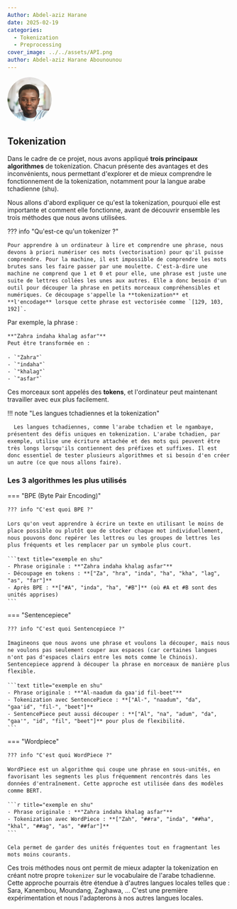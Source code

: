 ```yaml
---
Author: Abdel-aziz Harane
date: 2025-02-19
categories:
  - Tokenization
  - Preprocessing
cover_image: ../../assets/API.png
author: Abdel-aziz Harane Abounounou
---
```


<img src="../../assets/AbdelH.png" alt="Author Image" style="border-radius: 50%; width: 100px; height: 100px;">

## Tokenization

Dans le cadre de ce projet, nous avons appliqué **trois principaux algorithmes** de tokenization.
Chacun présente des avantages et des inconvénients, nous permettant d'explorer et de mieux comprendre le fonctionnement de la tokenization, notamment pour la langue arabe tchadienne (shu).

<!-- more -->

Nous allons d'abord expliquer ce qu'est la tokenization, pourquoi elle est importante et comment elle fonctionne, avant de découvrir ensemble les trois méthodes que nous avons utilisées.

??? info "Qu'est-ce qu'un tokenizer ?"

    Pour apprendre à un ordinateur à lire et comprendre une phrase, nous devons à priori numériser ces mots (vectorisation) pour qu'il puisse comprendre. Pour la machine, il est impossible de comprendre les mots brutes sans les faire passer par une moulette. C'est-à-dire une machine ne comprend que 1 et 0 et pour elle, une phrase est juste une suite de lettres collées les unes aux autres. Elle a donc besoin d'un outil pour découper la phrase en petits morceaux compréhensibles et numériques. Ce découpage s'appelle la **tokenization** et **l'encodage** lorsque cette phrase est vectorisée comme `[129, 103, 192]`.

Par exemple, la phrase :

```text title="une phrase en shu"
**"Zahra indaha khalag asfar"**
Peut être transformée en :

- `"Zahra"`
- `"indaha"`
- `"khalag"`
- `"asfar"`
```

Ces morceaux sont appelés des **tokens**, et l'ordinateur peut maintenant travailler avec eux plus facilement.

!!! note "Les langues tchadiennes et la tokenization"

      Les langues tchadiennes, comme l'arabe tchadien et le ngambaye, présentent des défis uniques en tokenization. L'arabe tchadien, par exemple, utilise une écriture attachée et des mots qui peuvent être très longs lorsqu'ils contiennent des préfixes et suffixes. Il est donc essentiel de tester plusieurs algorithmes et si besoin d'en créer un autre (ce que nous allons faire).

### Les 3 algorithmes les plus utilisés

=== "BPE (Byte Pair Encoding)"

    ??? info "C'est quoi BPE ?"

    Lors qu'on veut apprendre à écrire un texte en utilisant le moins de place possible ou plutôt que de stocker chaque mot individuellement, nous pouvons donc repérer les lettres ou les groupes de lettres les plus fréquents et les remplacer par un symbole plus court.

    ```text title="exemple en shu"
    - Phrase originale : **"Zahra indaha khalag asfar"**
    - Découpage en tokens : **["Za", "hra", "inda", "ha", "kha", "lag", "as", "far"]**
    - Après BPE : **["#A", "inda", "ha", "#B"]** (où #A et #B sont des unités apprises)
    ```

=== "Sentencepiece"

    ??? info "C'est quoi Sentencepiece ?"

    Imagineons que nous avons une phrase et voulons la découper, mais nous ne voulons pas seulement couper aux espaces (car certaines langues n'ont pas d'espaces clairs entre les mots comme le Chinois). Sentencepiece apprend à découper la phrase en morceaux de manière plus flexible.

    ```text title="exemple en shu"
    - Phrase originale : **"Al-naadum da gaa'id fil-beet"**
    - Tokenization avec SentencePiece : **["Al-", "naadum", "da", "gaa'id", "fil-", "beet"]**
    - SentencePiece peut aussi découper : **["Al", "na", "adum", "da", "gaa'", "id", "fil", "beet"]** pour plus de flexibilité.
    ```

=== "Wordpiece"

    ??? info "C'est quoi WordPiece ?"

    WordPiece est un algorithme qui coupe une phrase en sous-unités, en favorisant les segments les plus fréquemment rencontrés dans les données d'entraînement. Cette approche est utilisée dans des modèles comme BERT.

    ```r title="exemple en shu"
    - Phrase originale : **"Zahra indaha khalag asfar"**
    - Tokenization avec WordPiece : **["Zah", "##ra", "inda", "##ha", "khal", "##ag", "as", "##far"]**
    ```

    Cela permet de garder des unités fréquentes tout en fragmentant les mots moins courants.

Ces trois méthodes nous ont permit de mieux adapter la tokenization en créant notre propre `tokenizer` sur le vocabulaire de l'arabe tchadienne.
Cette approche pourrais être étendue à d'autres langues locales telles que : Sara, Kanembou, Moundang, Zaghawa, ... C'est une première expérimentation et nous l'adapterons à nos autres langues locales.
